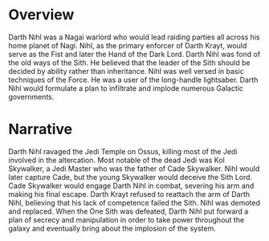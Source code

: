 # Overview

Darth Nihl was a Nagai warlord who would lead raiding parties all across his home planet of Nagi.
Nihl, as the primary enforcer of Darth Krayt, would serve as the Fist and later the Hand of the Dark Lord.
Darth Nihl was fond of the old ways of the Sith.
He believed that the leader of the Sith should be decided by ability rather than inheritance.
Nihl was well versed in basic techniques of the Force.
He was a user of the long-handle lightsaber.
Darth Nihl would formulate a plan to infiltrate and implode numerous Galactic governments.

# Narrative

Darth Nihl ravaged the Jedi Temple on Ossus, killing most of the Jedi involved in the altercation.
Most notable of the dead Jedi was Kol Skywalker, a Jedi Master who was the father of Cade Skywalker.
Nihl would later capture Cade, but the young Skywalker would deceive the Sith Lord.
Cade Skywalker would engage Darth Nihl in combat, severing his arm and making his final escape.
Darth Krayt refused to reattach the arm of Darth Nihl, believing that his lack of competence failed the Sith.
Nihl was demoted and replaced.
When the One Sith was defeated, Darth Nihl put forward a plan of secrecy and manipulation in order to take power throughout the galaxy and eventually bring about the implosion of the system.
